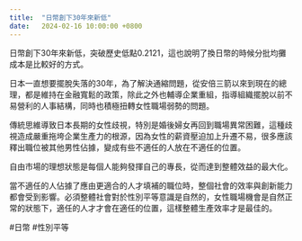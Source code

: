```yaml
---
title:  "日幣創下30年來新低"
date:   2024-02-16 10:00:00 +0800
---
```


日幣創下30年來新低，突破歷史低點0.2121，這也說明了換日幣的時候分批均攤成本是比較好的方式。

日本一直想要擺脫失落的30年，為了解決通縮問題，從安倍三箭以來到現在的總理，都是維持在金融寬鬆的政策，除此之外也輔導企業重組，指導組織擺脫以前不易營利的人事結構，同時也積極扭轉女性職場弱勢的問題。

傳統思維導致日本長期的女性歧視，特別是婚後婦女再回到職場異常困難，這種歧視造成嚴重拖垮企業生產力的根源，因為女性的薪資壓迫加上升遷不易，很多應該釋出職位被其他男性佔據，變成有些不適任的人放在不適任的位置。

自由市場的理想狀態是每個人能夠發揮自己的專長，從而達到整體效益的最大化。

當不適任的人佔據了應由更適合的人才填補的職位時，整個社會的效率與創新能力都會受到影響。必須整體社會對於性別平等意識是自然的，女性職場機會是自然正常的狀態下，適任的人才才會在適任的位置，這樣整體生產效率才是最佳的。

#日幣 #性別平等
